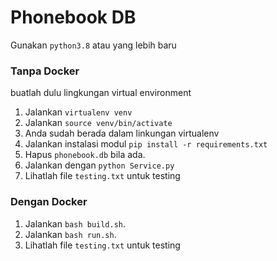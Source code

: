 # Phonebook DB
Gunakan `python3.8` atau yang lebih baru

### Tanpa Docker
buatlah dulu lingkungan virtual environment
1. Jalankan `virtualenv venv`
2. Jalankan `source venv/bin/activate`
3. Anda sudah berada dalam linkungan virtualenv
4. Jalankan instalasi modul `pip install -r requirements.txt`
5. Hapus `phonebook.db` bila ada.
6. Jalankan dengan `python Service.py`
7. Lihatlah file `testing.txt` untuk testing

### Dengan Docker
1. Jalankan `bash build.sh`.
2. Jalankan `bash run.sh`.
3. Lihatlah file `testing.txt` untuk testing
